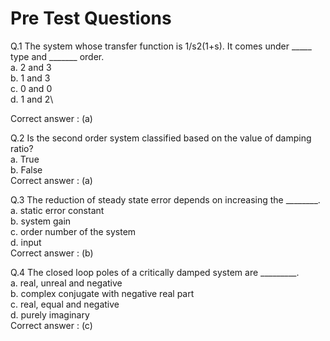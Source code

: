 # Pre Test Questions

Q.1 The system whose transfer function is 1/s2(1+s). It comes under _____ type and _______ order. \
a. 2 and 3\
b. 1 and 3\
c. 0 and 0\
d. 1 and 2\

Correct answer : (a)

Q.2 Is the second order system classified based on the value of damping ratio?\
a. True\
b. False\
Correct answer : (a)

Q.3 The reduction of steady state error depends on increasing the ________.\
a. static error constant\
b. system gain\
c. order number of the system\
d. input\
Correct answer : (b)

Q.4 The closed loop poles of a critically damped system are _________.\
a. real, unreal and negative\
b. complex conjugate with negative real part\
c. real, equal and negative\
d. purely imaginary\
Correct answer : (c)
